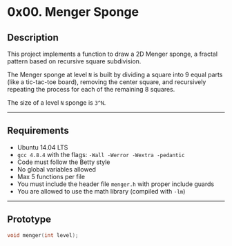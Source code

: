 # 0x00. Menger Sponge

## Description

This project implements a function to draw a 2D Menger sponge, a fractal pattern based on recursive square subdivision.

The Menger sponge at level `N` is built by dividing a square into 9 equal parts (like a tic-tac-toe board), removing the center square, and recursively repeating the process for each of the remaining 8 squares.

The size of a level `N` sponge is `3^N`.

---

## Requirements

- Ubuntu 14.04 LTS
- `gcc 4.8.4` with the flags: `-Wall -Werror -Wextra -pedantic`
- Code must follow the Betty style
- No global variables allowed
- Max 5 functions per file
- You must include the header file `menger.h` with proper include guards
- You are allowed to use the math library (compiled with `-lm`)

---

## Prototype

```c
void menger(int level);